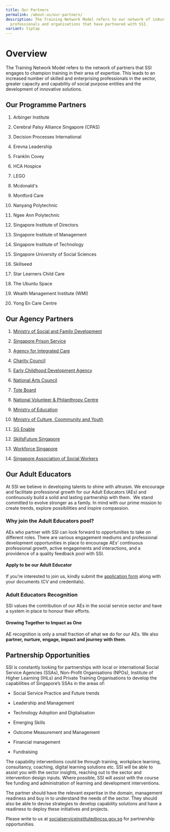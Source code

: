 ```yaml
---
title: Our Partners
permalink: /about-us/our-partners/
description: The Training Network Model refers to our network of industry
  professionals and organisations that have partnered with SSI.
variant: tiptap
---
```

<h1><strong>Overview</strong></h1>
<p>The Training Network Model refers to the network of partners that SSI
engages to champion training in their area of expertise. This leads to
an increased number of skilled and enterprising professionals in the sector,
greater capacity and capability of social purpose entities and the development
of innovative solutions.</p>
<h2><strong>Our Programme Partners</strong></h2>
<p></p>
<ol>
<li>
<p>Arbinger Institute</p>
</li>
<li>
<p>Cerebral Palsy Alliance Singapore (CPAS)</p>
</li>
<li>
<p>Decision Processes International</p>
</li>
<li>
<p>Erevna Leadership</p>
</li>
<li>
<p>Franklin Covey</p>
</li>
<li>
<p>HCA Hospice</p>
</li>
<li>
<p>LEGO</p>
</li>
<li>
<p>Mcdonald's</p>
</li>
<li>
<p>Montford Care</p>
</li>
<li>
<p>Nanyang Polytechnic</p>
</li>
<li>
<p>Ngee Ann Polytechnic</p>
</li>
<li>
<p>Singapore Institute of Directors</p>
</li>
<li>
<p>Singapore Institute of Management</p>
</li>
<li>
<p>Singapore Institute of Technology</p>
</li>
<li>
<p>Singapore University of Social Sciences</p>
</li>
<li>
<p>Skillseed</p>
</li>
<li>
<p>Star Learners Child Care</p>
</li>
<li>
<p>The Ubuntu Space</p>
</li>
<li>
<p>Wealth Management Institute (WMI)</p>
</li>
<li>
<p>Yong En Care Centre</p>
</li>
</ol>
<h2><strong>Our Agency Partners</strong></h2>
<ol>
<li>
<p><a href="https://www.msf.gov.sg/" rel="noopener noreferrer nofollow" target="_blank">Ministry of Social and Family Development</a>
</p>
</li>
<li>
<p><a href="https://www.sps.gov.sg/" rel="noopener noreferrer nofollow" target="_blank">Singapore Prison Service</a>
</p>
</li>
<li>
<p><a href="https://www.aic.sg/?gclid=CjwKCAjwj975BRBUEiwA4whRB5kRfBiF67fiP1aHElfJkqLmVyiNrRNgw2KlpV9o9eTq3Aiby8cpCxoCA08QAvD_BwE&amp;gclsrc=aw.ds" rel="noopener noreferrer nofollow" target="_blank">Agency for Integrated Care</a>
</p>
</li>
<li>
<p><a href="https://www.charities.gov.sg/" rel="noopener noreferrer nofollow" target="_blank">Charity Council</a>
</p>
</li>
<li>
<p><a href="https://www.ecda.gov.sg/" rel="noopener noreferrer nofollow" target="_blank">Early Childhood Development Agency</a>
</p>
</li>
<li>
<p><a href="https://www.nac.gov.sg/" rel="noopener noreferrer nofollow" target="_blank">National Arts Council</a>
</p>
</li>
<li>
<p><a href="https://www.toteboard.gov.sg/" rel="noopener nofollow" target="_blank">Tote Board</a>
</p>
</li>
<li>
<p><a href="https://cityofgood.sg/" rel="noopener noreferrer nofollow" target="_blank">National Volunteer &amp; Philanthropy Centre</a>
</p>
</li>
<li>
<p><a href="https://www.moe.gov.sg/" rel="noopener noreferrer nofollow" target="_blank">Ministry of Education</a>
</p>
</li>
<li>
<p><a href="https://www.mccy.gov.sg/" rel="noopener noreferrer nofollow" target="_blank">Ministry of Culture, Coommunity and Youth</a>
</p>
</li>
<li>
<p><a href="https://www.sgenable.sg/Pages/Home.aspx" rel="noopener noreferrer nofollow" target="_blank">SG Enable</a>
</p>
</li>
<li>
<p><a href="https://www.skillsfuture.gov.sg/" rel="noopener noreferrer nofollow" target="_blank">SkillsFuture Singapore</a>
</p>
</li>
<li>
<p><a href="Workforce Singapore" rel="noopener noreferrer nofollow" target="_blank">Workforce Singapore</a>
</p>
</li>
<li>
<p><a href="https://sasw.org.sg/" rel="noopener noreferrer nofollow" target="_blank">Singapore Association of Social Workers</a>
</p>
</li>
</ol>
<h2><strong>Our Adult Educators</strong></h2>
<p>At SSI we believe in developing talents to shine with altruism. We encourage
and facilitate professional growth for our Adult Educators (AEs) and continuously
build a solid and lasting partnership with them.&nbsp; We stand committed
to evolve stronger as a family. In mind with our prime mission to create
trends, explore possibilities and inspire compassion.</p>
<h3><strong>Why join the Adult Educators pool?</strong></h3>
<p>AEs who partner with SSI can look forward to opportunities to take on
different roles. There are various engagement mediums and professional
development opportunities in place to encourage AEs’ continuous professional
growth, active engagements and interactions, and a providence of a quality
feedback pool with SSI.</p>
<h4><strong>Apply to be our Adult Educator</strong></h4>
<p>If you’re interested to join us, kindly submit the&nbsp;<a href="https://go.gov.sg/ae-application-form" rel="noopener noreferrer nofollow" target="_blank">application form</a>&nbsp;along
with your documents (CV and credentials).</p>
<h3><strong>Adult Educators Recognition</strong></h3>
<p>SSI values the contribution of our AEs in the social service sector and
have a system in place to honour their efforts.</p>
<h4><strong>Growing Together to Impact as One</strong></h4>
<p>AE recognition is only a small fraction of what we do for our AEs. We
also <strong>partner, nurture, engage, impact and journey with them</strong>.</p>
<h2><strong>Partnership Opportunities</strong></h2>
<p>SSI is constantly looking for partnerships with local or international
Social Service Agencies (SSAs), Non-Profit Organisations (NPOs), Institute
of Higher Learning (IHLs) and Private Training Organisations to develop
the capabilities of Singapore’s SSAs in the areas of:</p>
<ul data-tight="true" class="tight">
<li>
<p>Social Service Practice and Future trends</p>
</li>
<li>
<p>Leadership and Management</p>
</li>
<li>
<p>Technology Adoption and Digitalisation</p>
</li>
<li>
<p>Emerging Skills</p>
</li>
<li>
<p>Outcome Measurement and Management</p>
</li>
<li>
<p>Financial management</p>
</li>
<li>
<p>Fundraising</p>
</li>
</ul>
<p>The capability interventions could be through training, workplace learning,
consultancy, coaching, digital learning solutions etc. SSI will be able
to assist you with the sector insights, reaching out to the sector and
intervention design inputs. Where possible, SSI will assist with the course
fee funding and administration of learning and development interventions.</p>
<p>The partner should have the relevant expertise in the domain, management
readiness and buy in to understand the needs of the sector. They should
also be able to devise strategies to develop capability solutions and have
a readiness to deploy these initiatives and projects.</p>
<p>Please write to us at <a href="mailto:socialserviceinstitute@ncss.gov.sg" rel="noopener noreferrer nofollow" target="_blank">socialserviceinstitute@ncss.gov.sg</a> for
partnership opportunities.</p>
